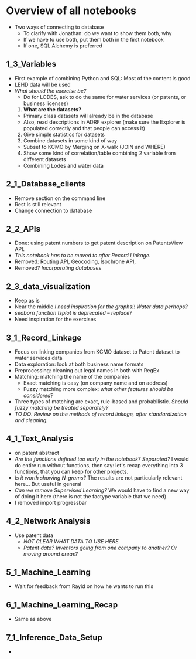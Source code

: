 # Overview of all notebooks
- Two ways of connecting to database
  + To clarify with Jonathan: do we want to show them both, why
  + If we have to use both, put them both in the first notebook
  + If one, SQL Alchemy is preferred

## 1_3_Variables
- First example of combining Python and SQL: Most of the content is good
- LEHD data will be used
- *What should the exercise be?*
  + Do for LODES, ask to do the same for water services (or patents, or business licenses)
  1. __What are the datasets?__
    + Primary class datasets will already be in the database
    + Also, read descriptions in ADRF explorer (make sure the Explorer is populated correctly and that people can access it)
  2. Give simple statistics for datasets
  3. Combine datasets in some kind of way
    + Subset to KCMO by Merging on X-walk (JOIN and WHERE)
  4. Show some kind of correlation/table combining 2 variable from different datasets
    + Combining Lodes and water data

## 2_1_Database_clients
- Remove section on the command line
- Rest is still relevant
- Change connection to database

## 2_2_APIs
- Done: using patent numbers to get patent description on PatentsView API.
- *This notebook has to be moved to after Record Linkage.*
- Removed: Routing API, Geocoding, Isochrone API,
- Removed? *Incorporating databases*

## 2_3_data_visualization
- Keep as is
- Near the middle *I need inspiration for the graphs!! Water data perhaps?*
- *seaborn function tsplot is deprecated – replace?*
- Need inspiration for the exercises

## 3_1_Record_Linkage
- Focus on linking companies from KCMO dataset to Patent dataset to water services data
- Data exploration: look at both business name formats
- Preprocessing: cleaning out legal names in both with RegEx
- Matching: matching the name of the companies
  + Exact matching is easy (on company name and on address)
  + Fuzzy matching more complex: *what other features should be considered?*
- Three types of matching are exact, rule-based and probabilistic. *Should fuzzy matching be treated separately?*
- *TO DO: Review on the methods of record linkage, after standardization and cleaning.*

## 4_1_Text_Analysis
- on patent abstract
- *Are the functions defined too early in the notebook? Separated?* I would do entire run without functions, then say: let's recap everything into 3 functions, that you can keep for other projects.
- *Is it worth showing N-grams?* The results are not particularly relevant here... But useful in general
- *Can we remove Supervised Learning?* We would have to find a new way of doing it here (there is not the factype variable that we need)
- I removed import progressbar

## 4_2_Network Analysis
- Use patent data
  + *NOT CLEAR WHAT DATA TO USE HERE.*
  + *Patent data? Inventors going from one company to another? Or moving around areas?*

## 5_1_Machine_Learning
- Wait for feedback from Rayid on how he wants to run this

## 6_1_Machine_Learning_Recap
- Same as above

## 7_1_Inference_Data_Setup
-
